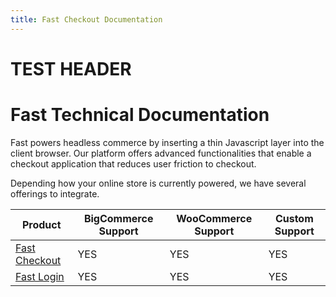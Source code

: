 ```yaml
---
title: Fast Checkout Documentation
---
```


# TEST HEADER

# Fast Technical Documentation

Fast powers headless commerce by inserting a thin Javascript layer into the client browser. Our platform offers advanced functionalities that enable a checkout application that reduces user friction to checkout. 

Depending how your online store is currently powered, we have several offerings to integrate.

| Product | BigCommerce Support | WooCommerce Support | Custom Support |
| ------- | ------------------- | ------------------- | ------ |
| [Fast Checkout](/developer-portal/fast-checkout/) | YES | YES | YES |
| [Fast Login](/developer-portal/fast-login/) | YES | YES | YES |


